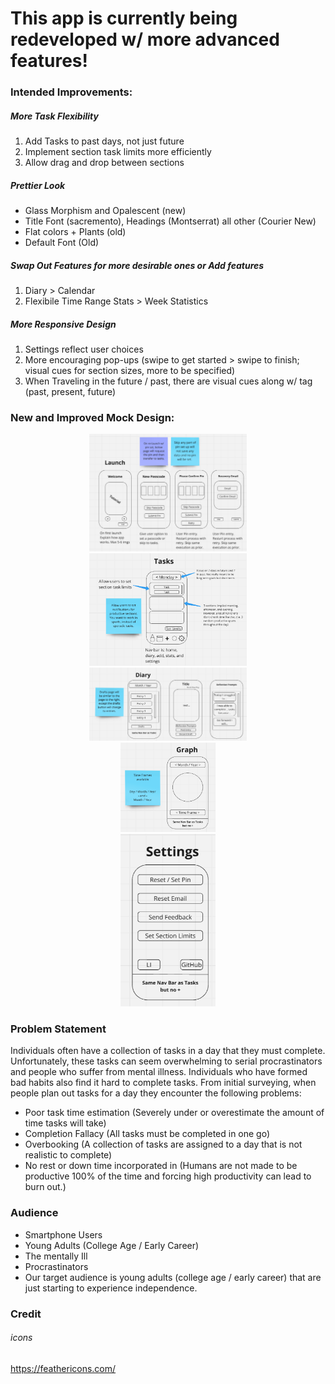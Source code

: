 # This app is currently being redeveloped w/ more advanced features!

### Intended Improvements:

##### More Task Flexibility 
1. Add Tasks to past days, not just future
2. Implement section task limits more efficiently
3. Allow drag and drop between sections

##### Prettier Look
- Glass Morphism and Opalescent (new)
- Title Font (sacremento), Headings (Montserrat) all other (Courier New)
- Flat colors + Plants (old)
- Default Font (Old)

##### Swap Out Features for more desirable ones or Add features
1. Diary > Calendar
2. Flexibile Time Range Stats > Week Statistics

##### More Responsive Design
1. Settings reflect user choices
2. More encouraging pop-ups (swipe to get started > swipe to finish; visual cues for section sizes, more to be specified)
3. When Traveling in the future / past, there are visual cues along w/ tag (past, present, future)

### New and Improved Mock Design:
<div align="center">
  <img src="https://github.com/TamRiceCS/KotlinTaskly/blob/master/launch.png" | width = 50% height = 50%/>
  <img src="https://github.com/TamRiceCS/KotlinTaskly/blob/master/Tasks.png" | width = 50% height = 50%/>
  <img src="https://github.com/TamRiceCS/KotlinTaskly/blob/master/Diary.png" | width = 50% height = 50%/>  
</div>
<div align="center">
  <img src="https://github.com/TamRiceCS/KotlinTaskly/blob/master/Graph.png" | width = 30% height = 30%/>
</div>
<div align="center">
  <img src="https://github.com/TamRiceCS/KotlinTaskly/blob/master/Settings.png" | width = 30% height = 30%/>
</div>

### Problem Statement
Individuals often have a collection of tasks in a day that they must complete. Unfortunately, these tasks can seem overwhelming to serial procrastinators and people who suffer from mental illness. Individuals who have formed bad habits also find it hard to complete tasks. From initial surveying, when people plan out tasks for a day they encounter the following problems:
* Poor task time estimation (Severely under or overestimate the amount of time tasks will take)
* Completion Fallacy (All tasks must be completed in one go)
* Overbooking (A collection of tasks are assigned to a day that is not realistic to complete)
* No rest or down time incorporated in (Humans are not made to be productive 100% of the time and forcing high productivity can lead to burn out.)

### Audience
* Smartphone Users
* Young Adults (College Age / Early Career)
* The mentally Ill
* Procrastinators
* Our target audience is young adults (college age / early career) that are just starting to experience independence. 

### Credit
###### icons
https://feathericons.com/
